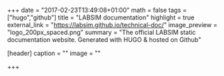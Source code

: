 +++
date = "2017-02-23T13:49:08+01:00"
math = false
tags = ["hugo","github"]
title = "LABSIM documentation"
highlight = true
external_link = "https://labsim.github.io/technical-doc/"
image_preview = "logo_200px_spaced.png"
summary = "The official LABSIM static documentation website. Generated with HUGO & hosted on Github"

[header]
  caption = ""
  image = ""

+++

